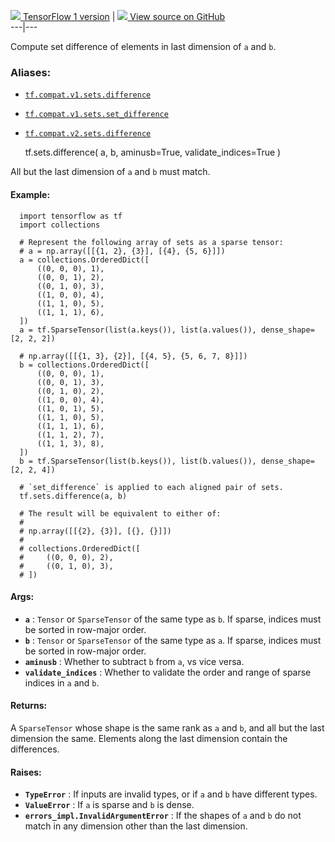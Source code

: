 [ ![](https://tensorflow.google.cn/images/tf_logo_32px.png) TensorFlow 1
version](/versions/r1.15/api_docs/python/tf/sets/difference) |  [
![](https://tensorflow.google.cn/images/GitHub-Mark-32px.png) View source on
GitHub
](https://github.com/tensorflow/tensorflow/blob/r2.0/tensorflow/python/ops/sets_impl.py#L204-L280)  
---|---  
  
Compute set difference of elements in last dimension of `a` and `b`.

### Aliases:

  * [`tf.compat.v1.sets.difference`](/api_docs/python/tf/sets/difference)
  * [`tf.compat.v1.sets.set_difference`](/api_docs/python/tf/sets/difference)
  * [`tf.compat.v2.sets.difference`](/api_docs/python/tf/sets/difference)

    
    
    tf.sets.difference(
        a,
        b,
        aminusb=True,
        validate_indices=True
    )
    

All but the last dimension of `a` and `b` must match.

#### Example:

    
    
      import tensorflow as tf
      import collections
    
      # Represent the following array of sets as a sparse tensor:
      # a = np.array([[{1, 2}, {3}], [{4}, {5, 6}]])
      a = collections.OrderedDict([
          ((0, 0, 0), 1),
          ((0, 0, 1), 2),
          ((0, 1, 0), 3),
          ((1, 0, 0), 4),
          ((1, 1, 0), 5),
          ((1, 1, 1), 6),
      ])
      a = tf.SparseTensor(list(a.keys()), list(a.values()), dense_shape=[2, 2, 2])
    
      # np.array([[{1, 3}, {2}], [{4, 5}, {5, 6, 7, 8}]])
      b = collections.OrderedDict([
          ((0, 0, 0), 1),
          ((0, 0, 1), 3),
          ((0, 1, 0), 2),
          ((1, 0, 0), 4),
          ((1, 0, 1), 5),
          ((1, 1, 0), 5),
          ((1, 1, 1), 6),
          ((1, 1, 2), 7),
          ((1, 1, 3), 8),
      ])
      b = tf.SparseTensor(list(b.keys()), list(b.values()), dense_shape=[2, 2, 4])
    
      # `set_difference` is applied to each aligned pair of sets.
      tf.sets.difference(a, b)
    
      # The result will be equivalent to either of:
      #
      # np.array([[{2}, {3}], [{}, {}]])
      #
      # collections.OrderedDict([
      #     ((0, 0, 0), 2),
      #     ((0, 1, 0), 3),
      # ])
    

#### Args:

  * **`a`** : `Tensor` or `SparseTensor` of the same type as `b`. If sparse, indices must be sorted in row-major order.
  * **`b`** : `Tensor` or `SparseTensor` of the same type as `a`. If sparse, indices must be sorted in row-major order.
  * **`aminusb`** : Whether to subtract `b` from `a`, vs vice versa.
  * **`validate_indices`** : Whether to validate the order and range of sparse indices in `a` and `b`.

#### Returns:

A `SparseTensor` whose shape is the same rank as `a` and `b`, and all but the
last dimension the same. Elements along the last dimension contain the
differences.

#### Raises:

  * **`TypeError`** : If inputs are invalid types, or if `a` and `b` have different types.
  * **`ValueError`** : If `a` is sparse and `b` is dense.
  * **`errors_impl.InvalidArgumentError`** : If the shapes of `a` and `b` do not match in any dimension other than the last dimension.

